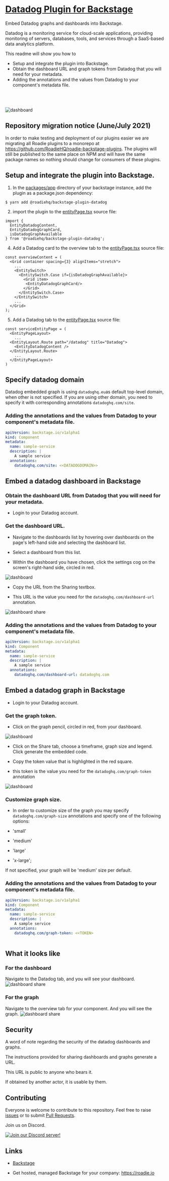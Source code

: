 # [Datadog Plugin for Backstage](https://roadie.io/backstage/plugins/)

Embed Datadog graphs and dashboards into Backstage.

Datadog is a monitoring service for cloud-scale applications, providing monitoring of servers, databases, tools, and services through a SaaS-based data analytics platform. 

This readme will show you how to 

* Setup and integrate the plugin into Backstage.
* Obtain the dashboard URL and graph tokens from Datadog that you will need for your metadata. 
* Adding the annotations and the values from Datadog to your component's metadata file.
<br/>
<br/>


![dashboard](./docs/datadog-widget.png?raw=true)

## Repository migration notice (June/July 2021)

In order to make testing and deployment of our plugins easier we are migrating all Roadie plugins to a monorepo at https://github.com/RoadieHQ/roadie-backstage-plugins.
The plugins will still be published to the same place on NPM and will have the same package names so nothing should change for consumers of these plugins.
## Setup and integrate the plugin into Backstage.

1. In the [packages/app](https://github.com/backstage/backstage/blob/master/packages/app/) directory of your backstage instance, add the plugin as a package.json dependency:

```shell
$ yarn add @roadiehq/backstage-plugin-datadog
```

2. import the plugin to the [entityPage.tsx](https://github.com/backstage/backstage/blob/master/packages/app/src/components/catalog/EntityPage.tsx) source file:

```tsx
import {
  EntityDatadogContent,
  EntityDatadogGraphCard,
  isDatadogGraphAvailable
} from '@roadiehq/backstage-plugin-datadog';
```

4. Add a Datadog card to the overview tab to the [entityPage.tsx](https://github.com/backstage/backstage/blob/master/packages/app/src/components/catalog/EntityPage.tsx) source file:

```tsx
const overviewContent = (
  <Grid container spacing={3} alignItems="stretch">
    ...
    <EntitySwitch>
      <EntitySwitch.Case if={isDatadogGraphAvailable}>
        <Grid item>
         <EntityDatadogGraphCard/>
        </Grid>
      </EntitySwitch.Case>
    </EntitySwitch>
    ...
  </Grid>
);
```

5. Add a Datadog tab to the [entityPage.tsx](https://github.com/backstage/backstage/blob/master/packages/app/src/components/catalog/EntityPage.tsx) source file:

```tsx
const serviceEntityPage = (
  <EntityPageLayout>
    ...
  <EntityLayout.Route path="/datadog" title="Datadog">
    <EntityDatadogContent />
  </EntityLayout.Route>
    ...
  </EntityPageLayout>
)
```
## Specify datadog domain

Datadog embedded graph is using `datadoghq.eu`as default top-level domain, when other is not specified. If you are using other domain, you need to specify it with corresponding annotations `datadoghq.com/site`.

### Adding the annotations and the values from Datadog to your component's metadata file.

```yaml
apiVersion: backstage.io/v1alpha1
kind: Component
metadata:
  name: sample-service
  description: |
    A sample service
  annotations:
    datadoghq.com/site: <<DATADOGDOMAIN>>
```

## Embed a datadog dashboard in Backstage

### Obtain the dashboard URL from Datadog that you will need for your metadata. 

* Login to your Datadog account.

### Get the dashboard URL.

* Navigate to the dashboards list by hovering over dashboards on the page's left-hand side and selecting the dashboard list.

* Select a dashboard from this list.

* Within the dashboard you have chosen, click the settings cog on the screen's right-hand side, circled in red.

![dashboard](./docs/dd-dashboard.png?raw=true)


* Copy the URL from the Sharing textbox.

* This URL is the value you need for the `datadoghq.com/dashboard-url` annotation.

![dashboard share](./docs/dd-dashboard-share.png?raw=true)


### Adding the annotations and the values from Datadog to your component's metadata file.

```yaml
apiVersion: backstage.io/v1alpha1
kind: Component
metadata:
  name: sample-service
  description: |
    A sample service
  annotations:
    datadoghq.com/dashboard-url: datadoghq.com
```

## Embed a datadog graph in Backstage

* Login to your Datadog account.

### Get the graph token.

* Click on the graph pencil, circled in red, from your dashboard.

![dashboard](./docs/dd-dashboard-2.png?raw=true)

* Click on the Share tab, choose a timeframe, graph size and legend. Click generate the embedded code. 

* Copy the token value that is highlighted in the red square.

* this token is the value you need for the `datadoghq.com/graph-token` annotation

![dashboard](./docs/dd-graph-share.png?raw=true)

### Customize graph size.

* In order to customize size of the graph you may specify `datadoghq.com/graph-size` annotations and specify one of the following options: 

* 'small'
* 'medium'
* 'large'
* 'x-large';

If not specified, your graph will be 'medium' size per default.

### Adding the annotations and the values from Datadog to your component's metadata file.

```yaml
apiVersion: backstage.io/v1alpha1
kind: Component
metadata:
  name: sample-service
  description: |
    A sample service
  annotations:
    datadoghq.com/graph-token: <<TOKEN>
    
```
## What it looks like

### For the dashboard

Navigate to the Datadog tab, and you will see your dashboard.
![dashboard share](./docs/dd-backstage-tab.png?raw=true)

### For the graph

Navigate to the overview tab for your component. And you will see the graph.
![dashboard share](./docs/dd-graph-overview.png?raw=true)

## Security

A word of note regarding the security of the datadog dashboards and graphs.

The instructions provided for sharing dashboards and graphs generate a URL.

This URL is public to anyone who bears it.

If obtained by another actor, it is usable by them.


## Contributing

Everyone is welcome to contribute to this repository. Feel free to raise [issues](https://github.com/RoadieHQ/backstage-plugin-datadog/issues) or to submit [Pull Requests](https://github.com/RoadieHQ/backstage-plugin-datadog/pulls).


Join us on Discord.

[![Join our Discord server!](https://invidget.switchblade.xyz/chuePWkM?theme=light)](https://discord.gg/chuePWkM)


## Links

- [Backstage](https://backstage.io)
<!-- - [Further instructons](https://roadie.io/backstage/plugins/datadog/) -->
- Get hosted, managed Backstage for your company: https://roadie.io
